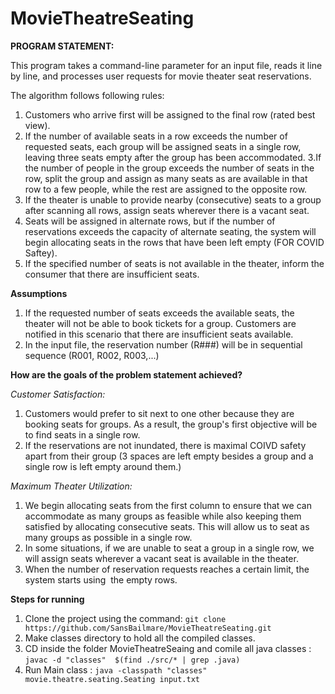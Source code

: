# MovieTheatreSeating

**PROGRAM STATEMENT:**

This program takes a command-line parameter for an input file, reads it line by line, and processes user requests for movie theater seat reservations.

The algorithm follows following rules:

1. Customers who arrive first will be assigned to the final row (rated best view).
2. If the number of available seats in a row exceeds the number of requested seats, each group will be assigned seats in a single row, leaving three seats empty after the group has been accommodated.
3.If the number of people in the group exceeds the number of seats in the row, split the group and assign as many seats as are available in that row to a few people, while the rest are assigned to the opposite row.
4. If the theater is unable to provide nearby (consecutive) seats to a group after scanning all rows, assign seats wherever there is a vacant seat.
5. Seats will be assigned in alternate rows, but if the number of reservations exceeds the capacity of alternate seating, the system will begin allocating seats in the rows that have been left empty (FOR COVID Saftey).
6. If the specified number of seats is not available in the theater, inform the consumer that there are insufficient seats.

__Assumptions__

1. If the requested number of seats exceeds the available seats, the theater will not be able to book tickets for a group. Customers are notified in this scenario that there are insufficient seats available.
2. In the input file, the reservation number (R###) will be in sequential sequence (R001, R002, R003,...)

__How are the goals of the problem statement achieved?__

_Customer Satisfaction:_

1. Customers would prefer to sit next to one other because they are booking seats for groups. As a result, the group's first objective will be to find seats in a single row.
2. If the reservations are not inundated, there is maximal COIVD safety apart from their group (3 spaces are left empty besides a group and a single row is left empty around them.)

_Maximum Theater Utilization:_

1. We begin allocating seats from the first column to ensure that we can accommodate as many groups as feasible while also keeping them satisfied by allocating consecutive seats. This will allow us to seat as many groups as possible in a single row.
2. In some situations, if we are unable to seat a group in a single row, we will assign seats wherever a vacant seat is available in the theater.
3. When the number of reservation requests reaches a certain limit, the system starts using  the empty rows.

__Steps for running__
1. Clone the project using the command: ```git clone https://github.com/SansBailmare/MovieTheatreSeating.git```
2. Make classes directory to hold all the compiled classes.
2. CD inside the folder MovieTheatreSeaing and comile all java classes : ```javac -d "classes"  $(find ./src/* | grep .java)```
4. Run Main class : ```java -classpath "classes" movie.theatre.seating.Seating input.txt```

